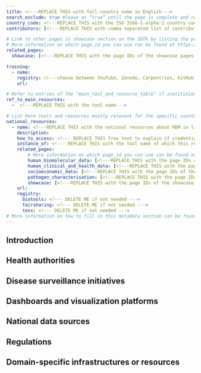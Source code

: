 ```yaml
---
title: <!---REPLACE THIS with full country name in English--->
search_exclude: true #leave as “true” until the page is complete and ready to be made public
country_code: <!---REPLACE THIS with the ISO 3166-1-alpha-2 country code, capital letters--->
contributors: [<!---REPLACE THIS with comma separated list of contributors--->]

# Link to other pages in showcase section on the IDTk by listing the page_id.
# More information on which page_id you can use can be found at https://www.infectious-diseases-toolkit.org/contribute/website_overview 
related_pages:
  showcase: [<!---REPLACE THIS with the page IDs of the showcase pages that you want to list here as related pages--->]

training:
  - name: 
    registry: <!---choose between YouTube, Zenodo, Carpentries, GitHub, TeSS, Other--->
    url:

# Refer to entries of the "main_tool_and_resource_table" if institutions, organizations and projects from the country contribute to the development of international tools and resources. 
ref_to_main_resources: 
  -  <!---REPLACE THIS with the tool name--->

# List here tools and resources mainly relevant for the specific country
national_resources: 
  - name: <!---REPLACE THIS with the national resources about RDM in life sciences such as local instances of tools, guidelines or regulations--->
    description:
    how_to_access: <!--- REPLACE THIS free text to explain if credentials, login, specific affiliations etc., are needed to access the resource or tool--->
    instance_of: <!--- REPLACE THIS with the tool name of which this resource is an instance of, taken from the all tools and resources page --->
    related_pages:
        # More information on which page_id you can use can be found at https://www.infectious-diseases-toolkit.org/contribute/website_overview 
        human_biomolecular_data: [<!---REPLACE THIS with the page IDs of the human_biomolecular_data pages that you want to list here as related pages--->]
        human_clinical_and_health_data: [<!---REPLACE THIS with the page IDs of the human_clinical_and_health_data pages that you want to list here as related pages--->]
        socioeconomic_data: [<!---REPLACE THIS with the page IDs of the socioeconomic_data pages that you want to list here as related pages--->]
        pathogen_characterisation: [<!---REPLACE THIS with the page IDs of the pathogen_characterisation pages that you want to list here as related pages--->]
        showcase: [<!---REPLACE THIS with the page IDs of the showcase pages that you want to list here as related pages--->]
    url:
    registry:
      biotools: <!--- DELETE ME if not needed --->
      fairsharing: <!--- DELETE ME if not needed --->
      tess: <!--- DELETE ME if not needed --->
# More information on how to fill in this metadata section can be found here https://www.infectious-diseases-toolkit.org/contribute/page-metadata
---
```


<!-- Please take in mind our style guide https://www.infectious-diseases-toolkit.org/contribute/style_guide when writing the content of this page. -->

<!---All the resources added above will appear on the table at the bottom of the page--->

<!---Following information for the page text--->
<!---If the information is already in another resource, please include the link instead of duplicating information--->
<!---Please focus on resources that are relevant for the whole country for infectious diseases--->

## Introduction 
<!---General Infectious diseases data considerations for your country--->

## Health authorities
<!--- A section to list and provide context to agencies/authorities/institutions which define public health measures and policies --->

## Disease surveillance initiatives

## Dashboards and visualization platforms

## National data sources
<!--- A section to list and provide context to national data sources.  In the context of BY-COVID, a data source can be a repository which should include at least the metadata and ideally the data, that might not be directly available when considering sensitive data. Also, repositories should have the capacity to share this data and therefore have a governance model in place on how to do it. It can also include registries of data sources important for the field, with a direct link to the original data sources to be able to request access to the data. --->

## Regulations
<!--- Ethical and legal regulations in the country, committees etc --->

## Domain-specific infrastructures or resources 
<!--- e.g. human data, covid-19. Please, only add domain-specific resources that you think don't fit in the table at the bottom--->

<!---Information about contributors will be added to the CONTRIBUTORS.yaml . Further instructions can be found at https://www.infectious-diseases-toolkit.org/contribute/editorial-board-guide#adding-extra-info-to-the-contributors --->

